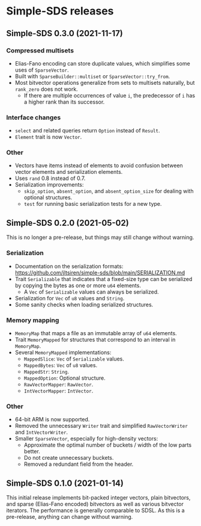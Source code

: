 # Simple-SDS releases

## Simple-SDS 0.3.0 (2021-11-17)

### Compressed multisets

* Elias-Fano encoding can store duplicate values, which simplifies some uses of `SparseVector`.
* Built with `SparseBuilder::multiset` or `SparseVector::try_from`.
* Most bitvector operations generalize from sets to multisets naturally, but `rank_zero` does not work.
  * If there are multiple occurrences of value `i`, the predecessor of `i` has a higher rank than its successor.

### Interface changes

* `select` and related queries return `Option` instead of `Result`.
* `Element` trait is now `Vector`.

### Other

* Vectors have items instead of elements to avoid confusion between vector elements and serialization elements.
* Uses `rand` 0.8 instead of 0.7.
* Serialization improvements:
  * `skip_option`, `absent_option`, and `absent_option_size` for dealing with optional structures.
  * `test` for running basic serialization tests for a new type.

## Simple-SDS 0.2.0 (2021-05-02)

This is no longer a pre-release, but things may still change without warning.

### Serialization

* Documentation on the serialization formats: https://github.com/jltsiren/simple-sds/blob/main/SERIALIZATION.md
* Trait `Serializable` that indicates that a fixed-size type can be serialized by copying the bytes as one or more `u64` elements.
  * A `Vec` of `Serializable` values can always be serialized.
* Serialization for `Vec` of `u8` values and `String`.
* Some sanity checks when loading serialized structures.

### Memory mapping

* `MemoryMap` that maps a file as an immutable array of `u64` elements.
* Trait `MemoryMapped` for structures that correspond to an interval in `MemoryMap`.
* Several `MemoryMapped` implementations:
  * `MappedSlice`: `Vec` of `Serializable` values.
  * `MappedBytes`: `Vec` of `u8` values.
  * `MappedStr`: `String`.
  * `MappedOption`:  Optional structure.
  * `RawVectorMapper`: `RawVector`.
  * `IntVectorMapper`: `IntVector`.

### Other

* 64-bit ARM is now supported.
* Removed the unnecessary `Writer` trait and simplified `RawVectorWriter` and `IntVectorWriter`.
* Smaller `SparseVector`, especially for high-density vectors:
  * Approximate the optimal number of buckets / width of the low parts better.
  * Do not create unnecessary buckets.
  * Removed a redundant field from the header.

## Simple-SDS 0.1.0 (2021-01-14)

This initial release implements bit-packed integer vectors, plain bitvectors, and sparse (Elias-Fano encoded) bitvectors as well as various bitvector iterators. The performance is generally comparable to SDSL. As this is a pre-release, anything can change without warning.
